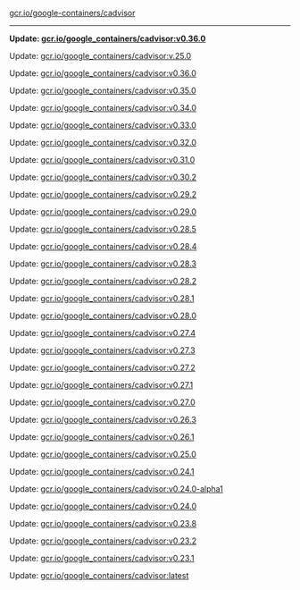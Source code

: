 [gcr.io/google-containers/cadvisor](https://hub.docker.com/r/cruse/cadvisor/tags/) 

----
**Update: [gcr.io/google_containers/cadvisor:v0.36.0](https://hub.docker.com/r/cruse/cadvisor/tags/)**

Update: [gcr.io/google_containers/cadvisor:v.25.0](https://hub.docker.com/r/cruse/cadvisor/tags/)

Update: [gcr.io/google_containers/cadvisor:v0.36.0](https://hub.docker.com/r/cruse/cadvisor/tags/)

Update: [gcr.io/google_containers/cadvisor:v0.35.0](https://hub.docker.com/r/cruse/cadvisor/tags/)

Update: [gcr.io/google_containers/cadvisor:v0.34.0](https://hub.docker.com/r/cruse/cadvisor/tags/)

Update: [gcr.io/google_containers/cadvisor:v0.33.0](https://hub.docker.com/r/cruse/cadvisor/tags/)

Update: [gcr.io/google_containers/cadvisor:v0.32.0](https://hub.docker.com/r/cruse/cadvisor/tags/)

Update: [gcr.io/google_containers/cadvisor:v0.31.0](https://hub.docker.com/r/cruse/cadvisor/tags/)

Update: [gcr.io/google_containers/cadvisor:v0.30.2](https://hub.docker.com/r/cruse/cadvisor/tags/)

Update: [gcr.io/google_containers/cadvisor:v0.29.2](https://hub.docker.com/r/cruse/cadvisor/tags/)

Update: [gcr.io/google_containers/cadvisor:v0.29.0](https://hub.docker.com/r/cruse/cadvisor/tags/)

Update: [gcr.io/google_containers/cadvisor:v0.28.5](https://hub.docker.com/r/cruse/cadvisor/tags/)

Update: [gcr.io/google_containers/cadvisor:v0.28.4](https://hub.docker.com/r/cruse/cadvisor/tags/)

Update: [gcr.io/google_containers/cadvisor:v0.28.3](https://hub.docker.com/r/cruse/cadvisor/tags/)

Update: [gcr.io/google_containers/cadvisor:v0.28.2](https://hub.docker.com/r/cruse/cadvisor/tags/)

Update: [gcr.io/google_containers/cadvisor:v0.28.1](https://hub.docker.com/r/cruse/cadvisor/tags/)

Update: [gcr.io/google_containers/cadvisor:v0.28.0](https://hub.docker.com/r/cruse/cadvisor/tags/)

Update: [gcr.io/google_containers/cadvisor:v0.27.4](https://hub.docker.com/r/cruse/cadvisor/tags/)

Update: [gcr.io/google_containers/cadvisor:v0.27.3](https://hub.docker.com/r/cruse/cadvisor/tags/)

Update: [gcr.io/google_containers/cadvisor:v0.27.2](https://hub.docker.com/r/cruse/cadvisor/tags/)

Update: [gcr.io/google_containers/cadvisor:v0.27.1](https://hub.docker.com/r/cruse/cadvisor/tags/)

Update: [gcr.io/google_containers/cadvisor:v0.27.0](https://hub.docker.com/r/cruse/cadvisor/tags/)

Update: [gcr.io/google_containers/cadvisor:v0.26.3](https://hub.docker.com/r/cruse/cadvisor/tags/)

Update: [gcr.io/google_containers/cadvisor:v0.26.1](https://hub.docker.com/r/cruse/cadvisor/tags/)

Update: [gcr.io/google_containers/cadvisor:v0.25.0](https://hub.docker.com/r/cruse/cadvisor/tags/)

Update: [gcr.io/google_containers/cadvisor:v0.24.1](https://hub.docker.com/r/cruse/cadvisor/tags/)

Update: [gcr.io/google_containers/cadvisor:v0.24.0-alpha1](https://hub.docker.com/r/cruse/cadvisor/tags/)

Update: [gcr.io/google_containers/cadvisor:v0.24.0](https://hub.docker.com/r/cruse/cadvisor/tags/)

Update: [gcr.io/google_containers/cadvisor:v0.23.8](https://hub.docker.com/r/cruse/cadvisor/tags/)

Update: [gcr.io/google_containers/cadvisor:v0.23.2](https://hub.docker.com/r/cruse/cadvisor/tags/)

Update: [gcr.io/google_containers/cadvisor:v0.23.1](https://hub.docker.com/r/cruse/cadvisor/tags/)

Update: [gcr.io/google_containers/cadvisor:latest](https://hub.docker.com/r/cruse/cadvisor/tags/)

